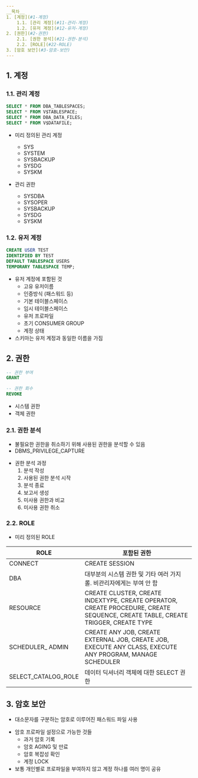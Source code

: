 ```yaml
---
__목차__
1. [계정](#1-계정)  
    1.1. [관리 계정](#11-관리-계정)  
    1.2. [유저 계정](#12-유저-계정)  
2. [권한](#2-권한)  
    2.1. [권한 분석](#21-권한-분석)  
    2.2. [ROLE](#22-ROLE)  
3. [암호 보안](#3-암호-보안)
---
```


## 1. 계정
### 1.1. 관리 계정
```SQL
SELECT * FROM DBA_TABLESPACES;
SELECT * FROM V$TABLESPACE;
SELECT * FROM DBA_DATA_FILES;
SELECT * FROM V$DATAFILE; 
```

* 미리 정의된 관리 계정
    - SYS
    - SYSTEM
    - SYSBACKUP
    - SYSDG
    - SYSKM

* 관리 권한
    - SYSDBA
    - SYSOPER
    - SYSBACKUP
    - SYSDG
    - SYSKM

### 1.2. 유저 계정
```SQL
CREATE USER TEST
IDENTIFIED BY TEST
DEFAULT TABLESPACE USERS
TEMPORARY TABLESPACE TEMP;
```

* 유저 계정에 포함된 것
    - 고유 유저이름
    - 인증방식 (패스워드 등)
    - 기본 테이블스페이스
    - 임시 테이블스페이스
    - 유저 프로파일
    - 초기 CONSUMER GROUP
    - 계정 상태
* 스키마는 유저 계정과 동일한 이름을 가짐


## 2. 권한
```SQL
-- 권한 부여
GRANT

-- 권한 회수
REVOKE
```

* 시스템 권한
* 객체 권한


### 2.1. 권한 분석
* 불필요한 권한을 취소하기 위해 사용된 권한을 분석할 수 있음
* DBMS_PRIVILEGE_CAPTURE
- 권한 분석 과정
    1. 분석 작성
    2. 사용된 권한 분석 시작
    3. 분석 종료
    4. 보고서 생성
    5. 미사용 권한과 비교
    6. 미사용 권한 취소


### 2.2. ROLE
* 미리 정의된 ROLE

| ROLE | 포함된 권한 |
|---|---|
| CONNECT | CREATE SESSION |
| DBA | 대부분의 시스템 권한 및 기타 여러 가지 롤. 비관리자에게는 부여 안 함 |
| RESOURCE | CREATE CLUSTER, CREATE INDEXTYPE, CREATE OPERATOR, CREATE PROCEDURE, CREATE SEQUENCE, CREATE TABLE, CREATE TRIGGER, CREATE TYPE | 
| SCHEDULER_ ADMIN | CREATE ANY JOB, CREATE EXTERNAL JOB, CREATE JOB, EXECUTE ANY CLASS, EXECUTE ANY PROGRAM, MANAGE SCHEDULER |
| SELECT_CATALOG_ROLE | 데이터 딕셔너리 객체에 대한 SELECT 권한 |


## 3. 암호 보안
* 대소문자를 구분하는 암호로 이루어진 패스워드 파일 사용

- 암호 프로파일 설정으로 가능한 것들
    + 과거 암호 기록
    + 암호 AGING 및 만료
    + 암호 복잡성 확인
    + 계정 LOCK
- 보통 개인별로 프로파일을 부여하지 않고 계정 하나를 여러 명이 공유